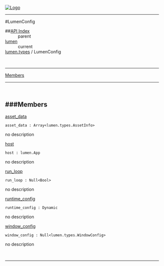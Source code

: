 
[![Logo](../../../images/logo.png)](../../../index.html)

---

#LumenConfig


##[API Index](../../../api/index.html#lumen.types)   
&emsp;&emsp;&emsp;parent    
[lumen](../)     
&emsp;&emsp;&emsp;current    
[lumen.types](./) / LumenConfig

<br/>

---


[Members](#Members)   


---

&nbsp;   

<a class="lift" name="Members" ></a>
###Members   
---
<a class="lift" name="asset_data" href="#asset_data">asset_data</a>



`asset_data : Array<lumen.types.AssetInfo>`

<span class="small_desc_flat"> no description </span>   

<a class="lift" name="host" href="#host">host</a>



`host : lumen.App`

<span class="small_desc_flat"> no description </span>   

<a class="lift" name="run_loop" href="#run_loop">run_loop</a>



`run_loop : Null<Bool>`

<span class="small_desc_flat"> no description </span>   

<a class="lift" name="runtime_config" href="#runtime_config">runtime_config</a>



`runtime_config : Dynamic`

<span class="small_desc_flat"> no description </span>   

<a class="lift" name="window_config" href="#window_config">window_config</a>



`window_config : Null<lumen.types.WindowConfig>`

<span class="small_desc_flat"> no description </span>   



&nbsp;
&nbsp;
&nbsp;

---  


&nbsp;   
&nbsp;   
